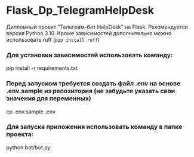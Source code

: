 # Flask_Dp_TelegramHelpDesk
Дипломный проект "Телеграм-бот HelpDesk" на Flask.
Рекомендуется версия Python 3.10.
Кроме зависимостей дополнительно можно использовать ruff (`pip install ruff`)

### Для установки зависимостей использовать команду:
pip install -r requirements.txt
### Перед запуском требуется создать файл .env на основе .env.sample из репозитория (не забудьте указать свои значения для переменных)
cp .env.sample .env
### Для запуска приложения использовать команду в папке проекта:
python bot/bot.py
